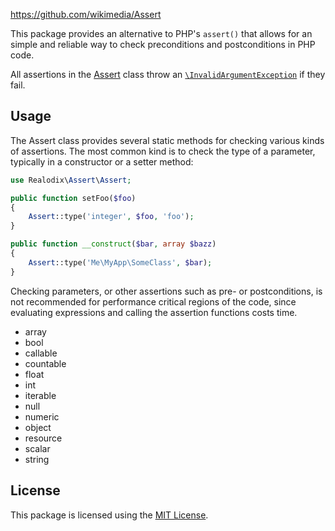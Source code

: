 https://github.com/wikimedia/Assert

This package provides an alternative to PHP's `assert()` that allows for an simple and reliable way
to check preconditions and postconditions in PHP code.

All assertions in the [Assert](src/Assert.php) class throw an [`\InvalidArgumentException`](https://www.php.net/manual/en/class.invalidargumentexception.php) if they fail.

Usage
-------

The Assert class provides several static methods for checking various kinds of assertions. The most
common kind is to check the type of a parameter, typically in a constructor or a setter method:

```php
use Realodix\Assert\Assert;

public function setFoo($foo)
{
    Assert::type('integer', $foo, 'foo');
}

public function __construct($bar, array $bazz)
{
    Assert::type('Me\MyApp\SomeClass', $bar);
}
```

Checking parameters, or other assertions such as pre- or postconditions, is not recommended for
performance critical regions of the code, since evaluating expressions and calling the assertion
functions costs time.

- array
- bool
- callable
- countable
- float
- int
- iterable
- null
- numeric
- object
- resource
- scalar
- string

## License

This package is licensed using the [MIT License](/LICENSE).
